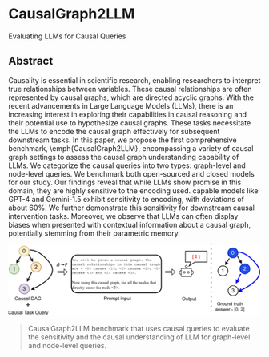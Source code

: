 # CausalGraph2LLM
Evaluating LLMs for Causal Queries

## Abstract
Causality is essential in scientific research, enabling researchers to interpret true relationships between variables. These causal relationships are often represented by causal graphs, which are directed acyclic graphs. With the recent advancements in Large Language Models (LLMs), there is an increasing interest in exploring their capabilities in causal reasoning and their potential use to hypothesize causal graphs. These tasks necessitate the LLMs to encode the causal graph effectively for subsequent downstream tasks. In this paper, we propose the first comprehensive benchmark, \emph{CausalGraph2LLM}, encompassing a variety of causal graph settings to assess the causal graph understanding capability of LLMs. We categorize the causal queries into two types: graph-level and node-level queries. We benchmark both open-sourced and closed models for our study. Our findings reveal that while LLMs show promise in this domain, they are highly sensitive to the encoding used. capable models like GPT-4 and Gemini-1.5 exhibit sensitivity to encoding, with deviations of about 60%. We further demonstrate this sensitivity for downstream causal intervention tasks. Moreover, we observe that LLMs can often display biases when presented with contextual information about a causal graph, potentially stemming from their parametric memory.

<p align="center">
  <img src="imgs/cg2llm_teaser.png" alt="CausalGraph2LLM" width="700">
</p>

> CausalGraph2LLM benchmark that uses causal queries to evaluate the sensitivity and the causal understanding of LLM for graph-level and node-level queries.

